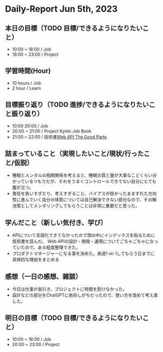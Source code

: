 # Daily-Report Jun 5th, 2023

## 本日の目標（TODO 目標/できるようになりたいこと）

- 10:00 ~ 18:00 / Job
- 19:00 ~ 23:00 / Project


## 学習時間(Hour)
- 10 hours / Job
- 2 hour / Learn

## 目標振り返り（TODO 進捗/できるようになりたいこと振り返り）

- 10:00  20:00 / Job
- 20:00 ~ 21:00 / Project Kyoto Job Book
- 21:00 ~ 22:00 / 技術書[Web API The Good Parts](https://amzn.asia/d/3CIleeT)

## 詰まっていること（実現したいこと/現状/行ったこと/仮説）
- 睡眠とメンタルの相関関係を考えると、睡眠の質と量が大事なことくらい分かっているつもりだが、それをうまくコントロールできてない自分にとても腹が立つ。
- 責任を負いすぎたり、考えすぎること、バイアスが掛かったままずれた方向性に進んでいく自分の体質については自己解決できない部分なので、その解決策としてメンタリングしてもらうことは非常に重要だと思った。

## 学んだこと（新しい気付き、学び）
- APIについて言語化できてなかったので頭の中にインデックスを貼るために技術書を読んだ。
Web APIの設計・開発・運用についてごちゃごちゃになっていたので、ある程度整理できた。
- プロダクトマネージャーになる事を決めた。来週1 on 1してもらう日までに具体的な理由をまとめる

## 感想（一日の感想、雑談）
- 今日は仕事が長引き、プロジェクトに時間を割けなかった。
- 設計などの部分をChatGPTに依存しがちだったので、使い方を改めて考え直した。

## 明日の目標（TODO 目標/できるようになりたいこと）

- 10:00 ~ 18:00 / Job
- 20:00 ~ 23:00 / Project
